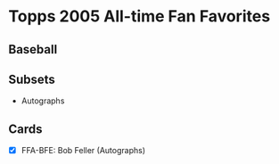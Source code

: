 # Topps 2005 All-time Fan Favorites
## Baseball

## Subsets

- Autographs

## Cards

- [x] FFA-BFE: Bob Feller (Autographs) <br>